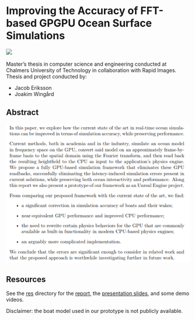 # Improving the Accuracy of FFT-based GPGPU Ocean Surface Simulations

![](res/preview.gif)

Master’s thesis in computer science and engineering conducted at Chalmers University of Technology in collaboration with Rapid Images. Thesis and project conducted by:
- Jacob Eriksson
- Joakim Wingård

## Abstract

![](res/abstract.png)

## Resources

See the [res](res) directory for the [report](res/final_report.pdf), the [presentation slides](res/final_presentation.pdf), and some demo videos.

Disclaimer: the boat model used in our prototype is not publicly available.